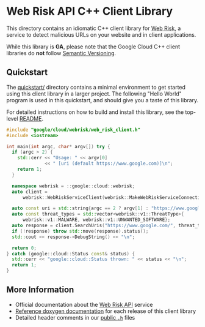 # Web Risk API C++ Client Library

This directory contains an idiomatic C++ client library for
[Web Risk][cloud-service-docs], a service to detect malicious URLs on your
website and in client applications.

While this library is **GA**, please note that the Google Cloud C++ client libraries do **not** follow
[Semantic Versioning](https://semver.org/).

## Quickstart

The [quickstart/](quickstart/README.md) directory contains a minimal environment
to get started using this client library in a larger project. The following
"Hello World" program is used in this quickstart, and should give you a taste of
this library.

For detailed instructions on how to build and install this library, see the
top-level [README](/README.md#building-and-installing).

<!-- inject-quickstart-start -->

```cc
#include "google/cloud/webrisk/web_risk_client.h"
#include <iostream>

int main(int argc, char* argv[]) try {
  if (argc > 2) {
    std::cerr << "Usage: " << argv[0]
              << " [uri (default https://www.google.com)]\n";
    return 1;
  }

  namespace webrisk = ::google::cloud::webrisk;
  auto client =
      webrisk::WebRiskServiceClient(webrisk::MakeWebRiskServiceConnection());

  auto const uri = std::string{argc == 2 ? argv[1] : "https://www.google.com/"};
  auto const threat_types = std::vector<webrisk::v1::ThreatType>{
      webrisk::v1::MALWARE, webrisk::v1::UNWANTED_SOFTWARE};
  auto response = client.SearchUris("https://www.google.com/", threat_types);
  if (!response) throw std::move(response).status();
  std::cout << response->DebugString() << "\n";

  return 0;
} catch (google::cloud::Status const& status) {
  std::cerr << "google::cloud::Status thrown: " << status << "\n";
  return 1;
}
```

<!-- inject-quickstart-end -->

## More Information

- Official documentation about the [Web Risk API][cloud-service-docs] service
- [Reference doxygen documentation][doxygen-link] for each release of this
  client library
- Detailed header comments in our [public `.h`][source-link] files

[cloud-service-docs]: https://cloud.google.com/web-risk
[doxygen-link]: https://googleapis.dev/cpp/google-cloud-webrisk/latest/
[source-link]: https://github.com/googleapis/google-cloud-cpp/tree/main/google/cloud/webrisk
